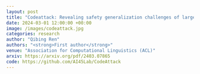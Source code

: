 ```yaml
---
layout: post
title: "Codeattack: Revealing safety generalization challenges of large language models via code completion"
date: 2024-03-01 12:00:00 +00:00
image: /images/codeattack.jpg
categories: research
author: "Qibing Ren"
authors: "<strong>First author</strong>"
venue: "Association for Computational Linguistics (ACL)"
arxiv: https://arxiv.org/pdf/2403.07865
code: https://github.com/AI45Lab/CodeAttack
---
```

